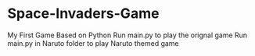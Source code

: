 # Space-Invaders-Game
My First Game Based on Python
Run main.py to play the orignal game
Run main.py in Naruto folder to play Naruto themed game

